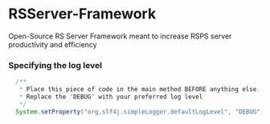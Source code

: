 # RSServer-Framework</h1>
Open-Source RS Server Framework meant to increase RSPS server productivity and efficiency

### Specifying the log level
```java
  /**
   * Place this piece of code in the main method BEFORE anything else.
   * Replace the "DEBUG" with your preferred log level
   */
  System.setProperty("org.slf4j.simpleLogger.defaultLogLevel", "DEBUG");
```
